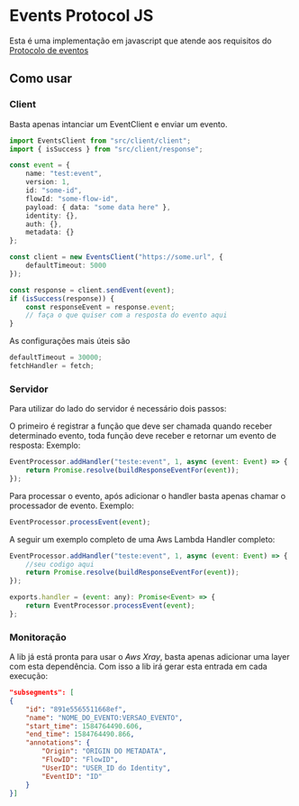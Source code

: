 # Events Protocol JS

Esta é uma implementação em javascript que atende aos requisitos do
[Protocolo de eventos](https://github.com/GuiaBolso/events-protocol)

## Como usar

### Client

Basta apenas intanciar um EventClient e enviar um evento.

```ts
import EventsClient from "src/client/client";
import { isSuccess } from "src/client/response";

const event = {
    name: "test:event",
    version: 1,
    id: "some-id",
    flowId: "some-flow-id",
    payload: { data: "some data here" },
    identity: {},
    auth: {},
    metadata: {}
};

const client = new EventsClient("https://some.url", {
    defaultTimeout: 5000
});

const response = client.sendEvent(event);
if (isSuccess(response)) {
    const responseEvent = response.event;
    // faça o que quiser com a resposta do evento aqui
}
```

As configurações mais úteis são

```js
defaultTimeout = 30000;
fetchHandler = fetch;
```

### Servidor

Para utilizar do lado do servidor é necessário dois passos:

O primeiro é registrar a função que deve ser chamada quando receber determinado evento, toda função deve receber e retornar um evento de resposta:
Exemplo:

```js
EventProcessor.addHandler("teste:event", 1, async (event: Event) => {
    return Promise.resolve(buildResponseEventFor(event));
});
```

Para processar o evento, após adicionar o handler basta apenas chamar o processador de evento.
Exemplo:

```js
EventProcessor.processEvent(event);
```

A seguir um exemplo completo de uma Aws Lambda Handler completo:

```js
EventProcessor.addHandler("teste:event", 1, async (event: Event) => {
    //seu codigo aqui
    return Promise.resolve(buildResponseEventFor(event));
});

exports.handler = (event: any): Promise<Event> => {
    return EventProcessor.processEvent(event);
};
```

### Monitoração

A lib já está pronta para usar o _Aws Xray_, basta apenas adicionar uma layer com esta dependência.
Com isso a lib irá gerar esta entrada em cada execução:

```json
"subsegments": [
{
	"id": "891e5565511668ef",
	"name": "NOME_DO_EVENTO:VERSAO_EVENTO",
	"start_time": 1584764490.606,
	"end_time": 1584764490.866,
	"annotations": {
		"Origin": "ORIGIN DO METADATA",
		"FlowID": "FlowID",
		"UserID": "USER_ID do Identity",
		"EventID": "ID"
	}
}]
```
